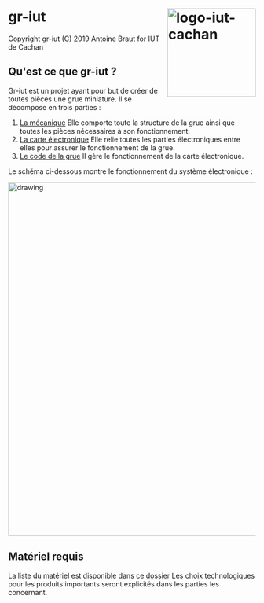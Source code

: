 # gr-iut <img src="http://www.iut-cachan.u-psud.fr/skins/newcachan/resources/img/xLogo-UPSud-Saclay_horizontal_IUT-CACHAN.jpg.pagespeed.ic.cqHiSmvYr4.jpg" alt="logo-iut-cachan" width="180" align="right" />

Copyright gr-iut (C) 2019 Antoine Braut for IUT de Cachan 

## Qu'est ce que gr-iut ? ##

Gr-iut est un projet ayant pour but de créer de toutes pièces une grue miniature. Il se décompose en trois parties :

1. [La mécanique](https://github.com/Brautantoine/projet_du_chemar/tree/master/serveur/commandServeur)
	Elle comporte toute la structure de la grue ainsi que toutes les pièces nécessaires à son fonctionnement.
2. [La carte électronique](https://github.com/Brautantoine/projet_du_chemar/tree/master/Tablette)
	Elle relie toutes les parties électroniques entre elles pour assurer le fonctionnement de la grue.
3. [Le code de la grue](https://github.com/Brautantoine/projet_du_chemar/tree/master/Bracelet/)
	Il gère le fonctionnement de la carte électronique.

Le schéma ci-dessous montre le fonctionnement du système électronique :

<img src="https://github.com/Brautantoine/projet_du_chemar/blob/master/gestionDeProjet/Schema/Synoptique/SynoptiqueV1.png"  alt="drawing" width="720"/>

## Matériel requis ##

La liste du matériel est disponible dans ce [dossier](https://github.com/Brautantoine/projet_du_chemar/tree/master/productTable)
Les choix technologiques pour les produits importants seront explicités dans les parties les concernant.
